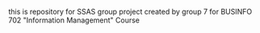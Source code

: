 this is repository for SSAS group project created by group 7
for BUSINFO 702 "Information Management" Course
